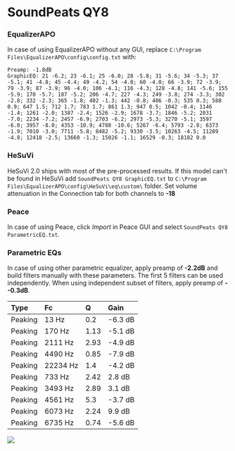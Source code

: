 # SoundPeats QY8

### EqualizerAPO
In case of using EqualizerAPO without any GUI, replace `C:\Program Files\EqualizerAPO\config\config.txt`
with:
```
Preamp: -1.8dB
GraphicEQ: 21 -6.2; 23 -6.1; 25 -6.0; 28 -5.8; 31 -5.6; 34 -5.3; 37 -5.1; 41 -4.8; 45 -4.4; 49 -4.2; 54 -4.0; 60 -4.0; 66 -3.9; 72 -3.9; 79 -3.9; 87 -3.9; 96 -4.0; 106 -4.1; 116 -4.3; 128 -4.8; 141 -5.6; 155 -5.9; 170 -5.7; 187 -5.2; 206 -4.7; 227 -4.3; 249 -3.8; 274 -3.3; 302 -2.8; 332 -2.3; 365 -1.8; 402 -1.3; 442 -0.8; 486 -0.3; 535 0.3; 588 0.9; 647 1.5; 712 1.7; 783 1.7; 861 1.3; 947 0.5; 1042 -0.4; 1146 -1.4; 1261 -2.0; 1387 -2.4; 1526 -2.9; 1678 -3.7; 1846 -5.2; 2031 -7.0; 2234 -7.2; 2457 -6.9; 2703 -6.2; 2973 -5.3; 3270 -5.1; 3597 -6.0; 3957 -8.0; 4353 -10.9; 4788 -10.6; 5267 -6.4; 5793 -2.8; 6373 -1.9; 7010 -3.0; 7711 -5.8; 8482 -5.2; 9330 -3.5; 10263 -4.5; 11289 -4.8; 12418 -2.5; 13660 -1.3; 15026 -1.1; 16529 -0.3; 18182 0.0
```

### HeSuVi
HeSuVi 2.0 ships with most of the pre-processed results. If this model can't be found in HeSuVi add
`SoundPeats QY8 GraphicEQ.txt` to `C:\Program Files\EqualizerAPO\config\HeSuVi\eq\custom\` folder.
Set volume attenuation in the Connection tab for both channels to **-18**

### Peace
In case of using Peace, click *Import* in Peace GUI and select `SoundPeats QY8 ParametricEQ.txt`.

### Parametric EQs
In case of using other parametric equalizer, apply preamp of **-2.2dB** and build filters manually
with these parameters. The first 5 filters can be used independently.
When using independent subset of filters, apply preamp of **--0.3dB**.

| Type    | Fc       |    Q | Gain    |
|:--------|:---------|:-----|:--------|
| Peaking | 13 Hz    | 0.2  | -6.3 dB |
| Peaking | 170 Hz   | 1.13 | -5.1 dB |
| Peaking | 2111 Hz  | 2.93 | -4.9 dB |
| Peaking | 4490 Hz  | 0.85 | -7.9 dB |
| Peaking | 22234 Hz | 1.4  | -4.2 dB |
| Peaking | 733 Hz   | 2.42 | 2.8 dB  |
| Peaking | 3493 Hz  | 2.89 | 3.1 dB  |
| Peaking | 4561 Hz  | 5.3  | -3.7 dB |
| Peaking | 6073 Hz  | 2.24 | 9.9 dB  |
| Peaking | 6735 Hz  | 0.74 | -5.6 dB |

![](https://raw.githubusercontent.com/jaakkopasanen/AutoEq/master/results/rtings/avg/SoundPeats%20QY8/SoundPeats%20QY8.png)